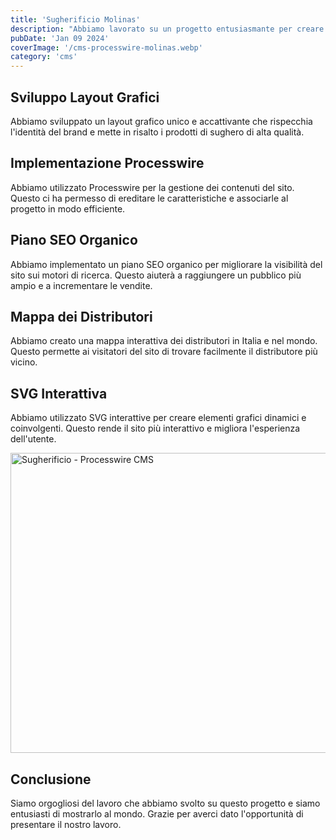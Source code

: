 ```yaml
---
title: 'Sugherificio Molinas'
description: "Abbiamo lavorato su un progetto entusiasmante per creare un sito web per una fabbrica di sughero tra i leader mondiali."
pubDate: 'Jan 09 2024'
coverImage: '/cms-processwire-molinas.webp'
category: 'cms'
---
```

## Sviluppo Layout Grafici
Abbiamo sviluppato un layout grafico unico e accattivante che rispecchia l'identità del brand e mette in risalto i prodotti di sughero di alta qualità.

## Implementazione Processwire
Abbiamo utilizzato Processwire per la gestione dei contenuti del sito. Questo ci ha permesso di ereditare le caratteristiche e associarle al progetto in modo efficiente.

## Piano SEO Organico
Abbiamo implementato un piano SEO organico per migliorare la visibilità del sito sui motori di ricerca. Questo aiuterà a raggiungere un pubblico più ampio e a incrementare le vendite.

## Mappa dei Distributori
Abbiamo creato una mappa interattiva dei distributori in Italia e nel mondo. Questo permette ai visitatori del sito di trovare facilmente il distributore più vicino.

## SVG Interattiva
Abbiamo utilizzato SVG interattive per creare elementi grafici dinamici e coinvolgenti. Questo rende il sito più interattivo e migliora l'esperienza dell'utente.


<Image
  src="/cms-processwire-molinas2.webp"
  width="960"
  height="480"
  alt="Sugherificio - Processwire CMS"
/>

## Conclusione
Siamo orgogliosi del lavoro che abbiamo svolto su questo progetto e siamo entusiasti di mostrarlo al mondo. Grazie per averci dato l'opportunità di presentare il nostro lavoro.


